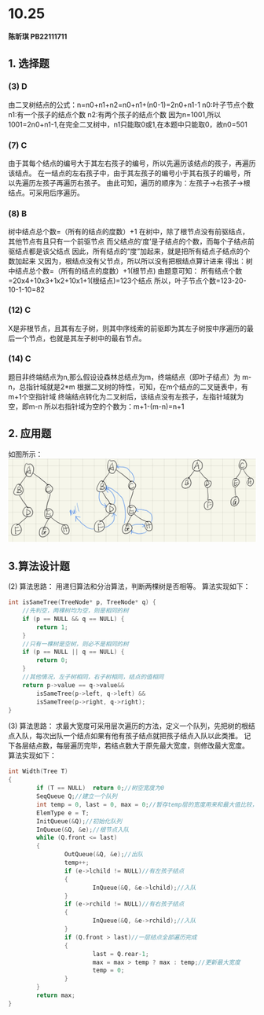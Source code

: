 # 10.25

**陈昕琪 PB22111711**

## 1. 选择题
### (3) D
由二叉树结点的公式：n=n0+n1+n2=n0+n1+(n0-1)=2n0+n1-1
n0:叶子节点个数
n1:有一个孩子的结点个数
n2:有两个孩子的结点个数
因为n=1001,所以1001=2n0+n1-1,在完全二叉树中，n1只能取0或1,在本题中只能取0，故n0=501

### (7) C
由于其每个结点的编号大于其左右孩子的编号，所以先遍历该结点的孩子，再遍历该结点。
在一结点的左右孩子中，由于其左孩子的编号小于其右孩子的编号，所以先遍历左孩子再遍历右孩子。
由此可知，遍历的顺序为：左孩子→右孩子→根结点。可采用后序遍历。

### (8) B
树中结点总个数=（所有的结点的度数）+1
在树中，除了根节点没有前驱结点，其他节点有且只有一个前驱节点
而父结点的‘度’是子结点的个数，而每个子结点前驱结点都是该父结点
因此，所有结点的“度”加起来，就是把所有结点子结点的个数加起来
又因为，根结点没有父节点，所以所以没有把根结点算计进来
得出：树中结点总个数=（所有的结点的度数）+1(根节点)
由题意可知：
所有结点个数=20x4+10x3+1x2+10x1+1(根结点)=123个结点
所以，叶子节点个数=123-20-10-1-10=82

### (12) C
X是非根节点，且其有左子树，则其中序线索的前驱即为其左子树按中序遍历的最后一个节点，也就是其左子树中的最右节点。

### (14) C
题目非终端结点为n,那么假设设森林总结点为m，终端结点（即叶子结点）为 m-n，总指针域就是2*m
根据二叉树的特性，可知，在m个结点的二叉链表中，有m+1个空指针域
终端结点转化为二叉树后，该结点没有左孩子，左指针域就为空，即m-n
所以右指针域为空的个数为：m+1-(m-n)=n+1

## 2. 应用题
如图所示：
![](EA1179390EDED7C16E4C964B45BB1268.png)

## 3.算法设计题
(2) 算法思路：
用递归算法和分治算法，判断两棵树是否相等。
算法实现如下：
```cpp
int isSameTree(TreeNode* p, TreeNode* q) {
	//先判空，两棵树均为空，则是相同的树
	if (p == NULL && q == NULL) {
		return 1;
	}
	//只有一棵树是空树，则必不是相同的树
	if (p == NULL || q == NULL) {
		return 0;
	}
	//其他情况，左子树相同，右子树相同，结点的值相同
	return p->value == q->value&&
		isSameTree(p->left, q->left) &&
		isSameTree(p->right, q->right);
}
```
(3) 算法思路：
求最大宽度可采用层次遍历的方法，定义一个队列，先把树的根结点入队，每次出队一个结点如果有他有孩子结点就把孩子结点入队以此类推。
记下各层结点数，每层遍历完毕，若结点数大于原先最大宽度，则修改最大宽度。
算法实现如下：
```cpp
int Width(Tree T)
{
        if (T == NULL)  return 0;//树空宽度为0
        SeqQueue Q;//建立一个队列
        int temp = 0, last = 0, max = 0;//暂存temp层的宽度用来和最大值比较，last一层的最后一个结点在队列中的位置
        ElemType e = T;
        InitQueue(&Q);//初始化队列
        InQueue(&Q, &e);//根节点入队
        while (Q.front <= last)
        {
                OutQueue(&Q, &e);//出队
                temp++;
                if (e->lchild != NULL)//有左孩子结点
                {
                        InQueue(&Q, &e->lchild);//入队
                }
                if (e->rchild != NULL)//有右孩子结点
                {
                        InQueue(&Q, &e->rchild);//入队
                }
                if (Q.front > last)//一层结点全部遍历完成
                {
                        last = Q.rear-1;
                        max = max > temp ? max : temp;//更新最大宽度
                        temp = 0;
                }
        }
        return max;
}
```